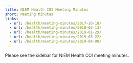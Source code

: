 ```yaml
---
title: NIEM Health COI Meeting Minutes
short: Meeting Minutes
links:
  - url: /health/meeting-minutes/2017-10-10/
  - url: /health/meeting-minutes/2018-02-13/
  - url: /health/meeting-minutes/2019-01-29/
  - url: /health/meeting-minutes/2019-03-22/
  - url: /health/meeting-minutes/2019-04-09/
---
```


Please see the sidebar for NIEM Health COI meeting minutes.
